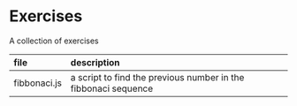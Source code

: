 # Exercises
A collection of exercises

|file|description|
|:---|:---|
|fibbonaci.js|a script to find the previous number in the fibbonaci sequence|
